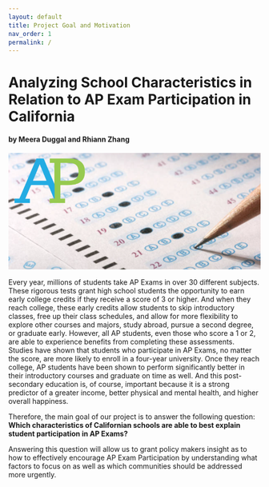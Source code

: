 ```yaml
---
layout: default
title: Project Goal and Motivation  
nav_order: 1
permalink: /
---
```


# Analyzing School Characteristics in Relation to AP Exam Participation in California
#### by Meera Duggal and Rhiann Zhang

![ap](assets/images/ap.png) 

Every year, millions of students take AP Exams in over 30 different subjects. These rigorous tests grant high school students the opportunity to earn early college credits if they receive a score of 3 or higher. And when they reach college, these early credits allow students to skip introductory classes, free up their class schedules, and allow for more flexibility to explore other courses and majors, study abroad, pursue a second degree, or graduate early. However, all AP students, even those who score a 1 or 2, are able to experience benefits from completing these assessments. Studies have shown that students who participate in AP Exams, no matter the score, are more likely to enroll in a four-year university. Once they reach college, AP students have been shown to perform significantly better in their introductory courses and graduate on time as well. And this post-secondary education is, of course, important because it is a strong predictor of a greater income, better physical and mental health, and higher overall happiness.

Therefore, the main goal of our project is to answer the following question: **Which characteristics of Californian schools are able to best explain student participation in AP Exams?** 

Answering this question will allow us to grant policy makers insight as to how to effectively encourage AP Exam Participation by understanding what factors to focus on as well as which communities should be addressed more urgently. 
